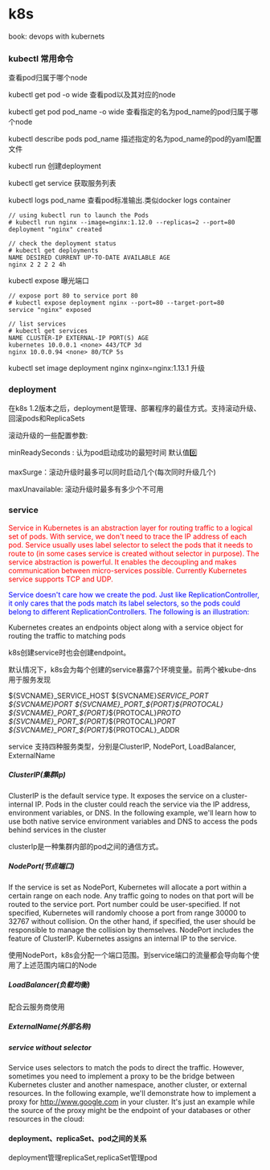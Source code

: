 # k8s

book: devops with kubernets

### kubectl 常用命令

查看pod归属于哪个node

kubectl get pod -o wide							  查看pod以及其对应的node

kubectl get pod pod_name -o wide  		查看指定的名为pod_name的pod归属于哪个node

kubectl describe pods pod_name			 描述指定的名为pod_name的pod的yaml配置文件

kubectl run 												   创建deployment

kubectl get service   									获取服务列表

kubectl logs pod_name							  查看pod标准输出.类似docker logs container

~~~shell
// using kubectl run to launch the Pods
# kubectl run nginx --image=nginx:1.12.0 --replicas=2 --port=80
deployment "nginx" created

// check the deployment status
# kubectl get deployments
NAME DESIRED CURRENT UP-TO-DATE AVAILABLE AGE
nginx 2 2 2 2 4h
~~~

kubectl expose 曝光端口

~~~shell
// expose port 80 to service port 80
# kubectl expose deployment nginx --port=80 --target-port=80
service "nginx" exposed

// list services
# kubectl get services
NAME CLUSTER-IP EXTERNAL-IP PORT(S) AGE
kubernetes 10.0.0.1 <none> 443/TCP 3d
nginx 10.0.0.94 <none> 80/TCP 5s
~~~

kubectl set image deployment nginx nginx=nginx:1.13.1 升级

### deployment

在k8s 1.2版本之后，deployment是管理、部署程序的最佳方式。支持滚动升级、回滚pods和ReplicaSets

滚动升级的一些配置参数:

minReadySeconds : 认为pod启动成功的最短时间  默认值:zero:

maxSurge：滚动升级时最多可以同时启动几个(每次同时升级几个)

maxUnavailable:  滚动升级时最多有多少个不可用

### service

<font color="red"> Service in Kubernetes is an abstraction layer for routing traffic to a logical set of
pods. With service, we don't need to trace the IP address of each pod. Service usually
uses label selector to select the pods that it needs to route to (in some cases service is
created without selector in purpose). The service abstraction is powerful. It enables
the decoupling and makes communication between micro-services possible.
Currently Kubernetes service supports TCP and UDP. </font>

<font color="blue"> Service doesn't care how we create the pod. Just like ReplicationController, it only
cares that the pods match its label selectors, so the pods could belong to different
ReplicationControllers. The following is an illustration:</font>

Kubernetes creates an endpoints object along with a service object for routing the traffic to matching pods

k8s创建service时也会创建endpoint。



默认情况下，k8s会为每个创建的service暴露7个环境变量。前两个被kube-dns用于服务发现

${SVCNAME}_SERVICE_HOST
${SVCNAME}_SERVICE_PORT
${SVCNAME}_PORT
${SVCNAME}_PORT_${PORT}_${PROTOCAL}
${SVCNAME}_PORT_${PORT}_${PROTOCAL}_PROTO
${SVCNAME}_PORT_${PORT}_${PROTOCAL}_PORT
${SVCNAME}_PORT_${PORT}_${PROTOCAL}_ADDR

service 支持四种服务类型，分别是ClusterIP, NodePort, LoadBalancer, ExternalName

##### ClusterIP(集群ip)

ClusterIP is the default service type. It exposes the service on a cluster-internal IP.
Pods in the cluster could reach the service via the IP address, environment variables,
or DNS. In the following example, we'll learn how to use both native service
environment variables and DNS to access the pods behind services in the cluster

clusterIp是一种集群内部的pod之间的通信方式。

##### NodePort(节点端口)

If the service is set as NodePort, Kubernetes will allocate a port within a certain
range on each node. Any traffic going to nodes on that port will be routed to the
service port. Port number could be user-specified. If not specified, Kubernetes will
randomly choose a port from range 30000 to 32767 without collision. On the other
hand, if specified, the user should be responsible to manage the collision by
themselves. NodePort includes the feature of ClusterIP. Kubernetes assigns an
internal IP to the service. 

使用NodePort，k8s会分配一个端口范围。到service端口的流量都会导向每个使用了上述范围内端口的Node

##### LoadBalancer(负载均衡)

配合云服务商使用

##### ExternalName(外部名称)

##### service without selector

Service uses selectors to match the pods to direct the traffic. However, sometimes
you need to implement a proxy to be the bridge between Kubernetes cluster and
another namespace, another cluster, or external resources. In the following example,
we'll demonstrate how to implement a proxy for http://www.google.com in your cluster.
It's just an example while the source of the proxy might be the endpoint of your
databases or other resources in the cloud:

#### deployment、replicaSet、pod之间的关系

deployment管理replicaSet,replicaSet管理pod